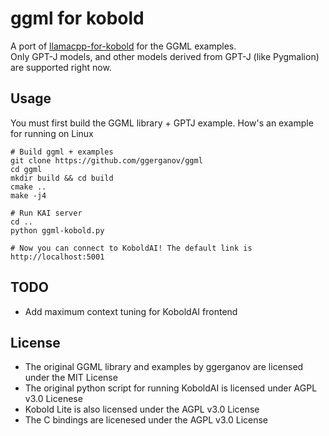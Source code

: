 # ggml for kobold
A port of [llamacpp-for-kobold](https://github.com/LostRuins/llamacpp-for-kobold) for the GGML examples.  
Only GPT-J models, and other models derived from GPT-J (like Pygmalion) are supported right now. 

## Usage
You must first build the GGML library + GPTJ example. How's an example for running on Linux
```
# Build ggml + examples
git clone https://github.com/ggerganov/ggml
cd ggml
mkdir build && cd build
cmake ..
make -j4

# Run KAI server
cd ..
python ggml-kobold.py

# Now you can connect to KoboldAI! The default link is http://localhost:5001
```

## TODO
* Add maximum context tuning for KoboldAI frontend

## License
* The original GGML library and examples by ggerganov are licensed under the MIT License
* The original python script for running KoboldAI is licensed under AGPL v3.0 Licenese
* Kobold Lite is also licensed under the AGPL v3.0 License
* The C bindings are licenesed under the AGPL v3.0 License
